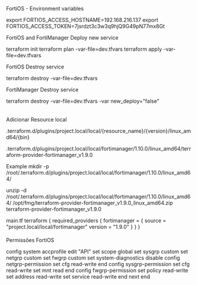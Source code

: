 FortiOS - Environment variables

export FORTIOS_ACCESS_HOSTNAME=192.168.216.137
export FORTIOS_ACCESS_TOKEN=7jsrdzt3c3w3q9hjQ9G49pN77mx8Gt

FortiOS and FortiManager Deploy new service

terraform init
terraform plan -var-file=dev.tfvars
terraform apply -var-file=dev.tfvars

FortiOS Destroy service

terraform destroy -var-file=dev.tfvars

FortiManager Destroy service

terraform destroy -var-file=dev.tfvars -var new_deploy="false"


######

Adicionar Resource local

.terraform.d/plugins/project.local/local/{resource_name}/{version}/linux_amd64/{bin}

.terraform.d/plugins/project.local/local/fortimanager/1.10.0/linux_amd64/terraform-provider-fortimanager_v1.9.0

Example
mkdir -p /root/.terraform.d/plugins/project.local/local/fortimanager/1.10.0/linux_amd64/

unzip -d /root/.terraform.d/plugins/project.local/local/fortimanager/1.10.0/linux_amd64/ /opt/fmg/terraform-provider-fortimanager_v1.9.0_linux_amd64.zip terraform-provider-fortimanager_v1.9.0

main.tf
terraform {
  required_providers {
    fortimanager = {
      source = "project.local/local/fortimanager"
      version = "1.9.0"
    }
  }
}

####

Permissões FortiOS 

config system accprofile
 edit "API"
        set scope global
        set sysgrp custom
        set netgrp custom
        set fwgrp custom
        set system-diagnostics disable
        config netgrp-permission
            set cfg read-write
        end
        config sysgrp-permission
            set cfg read-write
            set mnt read
        end
        config fwgrp-permission
            set policy read-write
            set address read-write
            set service read-write
        end
    next
end